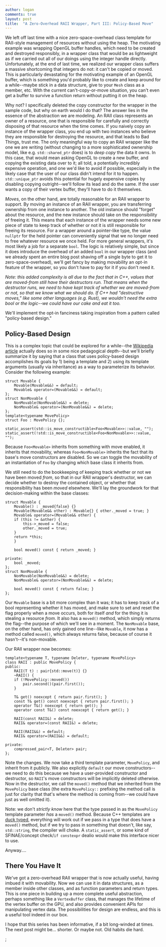 ```yaml
---
author: logan
comments: true
layout: post
title:  "A Zero-Overhead RAII Wrapper, Part III: Policy-Based Move"
---
```

We left off last time with a nice zero-space-overhead class template for RAII-style management of resources without using the heap. The motivating example was wrapping OpenGL buffer handles, which need to be created and destroyed responsibly, in a wrapper class that would be as lightweight as if we carried out all of our doings using the integer handle directly. Unfortunately, at the end of last time, we realized our wrapper class suffers a massive shortcoming that integers do not: it can't be copied or moved. This is particularly devastating for the motivating example of an OpenGL buffer, which is something you'd probably like to create and keep around for a while--maybe stick in a data structure, give to your `Mesh` class as a member, etc. With the current can't-copy-or-move situation, you can't even get a buffer to survive a function return without putting it on the heap.

Why not? I specifically deleted the copy constructor for the wrapper in the sample code, but why on earth would I do that? The answer lies in the essence of the abstraction we are modeling. An RAII class represents an owner of a resource, one that is responsible for carefully and correctly disposing of that resource when the time comes. If you naively copy an instance of the wrapper class, you end up with two instances who believe they are responsible for destroying the resource, and that leads to Bad Things, trust me. The only meaningful way to copy an RAII wrapper like the one we are writing (without changing to a more sophisticated ownership model, like e.g. `std::shared_ptr` does) is to _deep copy_ the data it owns. In this case, that would mean asking OpenGL to create a new buffer, and copying the existing data over to it; all told, a potentially incredibly expensive operation, and one we'd like to avoid if possible, especially in the likely case that the user of our class didn't intend for it to happen. `std::unique_ptr` avoids this potential for hugely expensive copies by disabling copying outright--we'll follow its lead and do the same. If the user wants a copy of their vertex buffer, they'll have to do it themselves.

_Moves_, on the other hand, are totally reasonable for an RAII wrapper to support. By moving an instance of an RAII wrapper, you are transferring ownership from one instance to another. The old instance should "forget" about the resource, and the new instance should take on the responsibility of freeing it. This means that each instance of the wrapper needs some new piece of state to keep track of whether or not it is still responsible for freeing its resource. For a wrapper around a pointer-like type, the value `nullptr` for the held pointer can conveniently signal that we no longer need to free whatever resource we once held. For more general wrappers, it's most likely a job for a separate `bool`. The logic is relatively simple, but since it does introduce the overhead of an added `bool` in our wrapper class (and we already spent an entire blog post shaving off a single byte to get it to zero-space-overhead), we'll get fancy by making movability an opt-in feature of the wrapper, so you don't have to pay for it if you don't need it.

_Note: this added complexity is all due to the fact that in C++, values that are moved-from still have their destructors run. That means when the destructor runs, we need to have kept track of whether we are moved-from or not, so that we know what we should do. If C++ had "destructive moves," like some other languages (e.g. Rust), we wouldn't need the extra bool or the logic--we could have our cake and eat it too._

We'll implement the opt-in fanciness taking inspiration from a pattern called "policy-based design."

## Policy-Based Design
This is a complex topic that could be explored for a while--the [Wikipedia article](https://en.wikipedia.org/wiki/Modern_C%2B%2B_Design#Policy-based_design) actually does so in some nice pedagogical depth--but we'll briefly summarize it by saying that a class that uses policy-based design accomplishes its goals by 1) being a template and 2) using its template arguments (usually via inheritance) as a way to parameterize its behavior. Consider the following example:

    struct Movable {
        Movable(Movable&&) = default;
        Movable& operator=(Movable&&) = default;
    };
    struct NonMovable {
        NonMovable(NonMovable&&) = delete;
        NonMovable& operator=(NonMovable&&) = delete;
    };
    template<typename MovePolicy>
    struct Foo : MovePolicy {};

    static_assert(std::is_move_constructible<Foo<Movable>>::value, "");
    static_assert(!std::is_move_constructible<Foo<NonMovable>>::value, "");

Because `Foo<Movable>` inherits from something with move enabled, it inherits that movability, whereas `Foo<NonMovable>` inherits the fact that its base's move constructors are disabled. So we can toggle the movability of an instantiation of `Foo` by changing which base class it inherits from.

We still need to do the bookkeeping of keeping track whether or not we have been moved _from_, so that in our RAII wrapper's destructor, we can decide whether to destroy the contained object, or whether that responsibility has been _moved_ elsewhere. We'll lay the groundwork for that decision-making within the base classes:

    struct Movable {
        Movable() : _moved{false} {}
        Movable(Movable&& other) : Movable{} { other._moved = true; }
        Movable& operator=(Movable&& other) {
        if (this != &other) {
            this->_moved = false;
            other._moved = true;
        }
        return *this;
        }

        bool moved() const { return _moved; }

    private:
        bool _moved;
    };
    struct NonMovable {
        NonMovable(NonMovable&&) = delete;
        NonMovable& operator=(NonMovable&&) = delete;

        bool moved() const { return false; }
    };

Our `Movable` base is a bit more complex than it was; it has to keep track of a bool representing whether it has moved, and make sure to set and reset the flag properly when a move occurs, both for itself _and_ for the thing it is stealing a resource _from_. It also has a `moved()` method, which simply returns the flag--the purpose of which we'll see in a moment. The `NonMovable` base, on the other hand, has only gained one line--like `Movable`, it now has a method called `moved()`, which always returns false, because of course it hasn't--it's non-movable.

Our RAII wrapper now becomes:

    template<typename T, typename Deleter, typename MovePolicy>
    class RAII : public MovePolicy {
    public:
        RAII(T t) : pair{std::move(t)} {}
        ~RAII() {
        if (!MovePolicy::moved())
            pair.second()(pair.first());
        }

        T& get() noexcept { return pair.first(); }
        const T& get() const noexcept { return pair.first(); }
        operator T&() noexcept { return get(); }
        operator const T&() const noexcept { return get(); }

        RAII(const RAII&) = delete;
        RAII& operator=(const RAII&) = delete;

        RAII(RAII&&) = default;
        RAII& operator=(RAII&&) = default;

    private:
        compressed_pair<T, Deleter> pair;
    };

Note the changes. We now take a third template parameter, `MovePolicy`, and inherit from it publicly. We also explicitly `default` our move constructors--we need to do this because we have a user-provided constructor and destructor, so `RAII`'s move constructors will be implicitly deleted otherwise. Now in the destructor, we call the `moved()` method that we inherited from the `MovePolicy` base class (the extra `MovePolicy::` prefixing the method call is just for clarity that that's where the method is coming from--we could have just as well omitted it).

Note: we don't _strictly know_ here that the type passed in as the `MovePolicy` template parameter _has_ a `moved()` method. Because C++ templates are [duck typed](https://en.wikipedia.org/wiki/Duck_typing), everything will work out if we pass in a type that does have a `moved()` method, but if we try to pass in something that doesn't, like say, `std::string`, the compiler will choke. A `static_assert`, or some kind of SFINAE/concept check/`if constexpr` dealio would make this interface nicer to use.

Anyway....

## There You Have It

We've got a zero-overhead RAII wrapper that is now actually useful, having imbued it with movability. Now we can use it in data structures, as a member inside other classes, and as function parameters and return types. This is one piece in building up a more complete useful abstraction, perhaps something like a `VertexBuffer` class, that manages the lifetime of the vertex buffer on the GPU, and also provides convenient APIs for manipulating vertex data. The possibilities for design are endless, and this is a useful tool indeed in our box.

I hope that this series has been informative, if a bit long-winded at times. The next post might be... shorter. Or maybe not. Old habits die hard.

;
